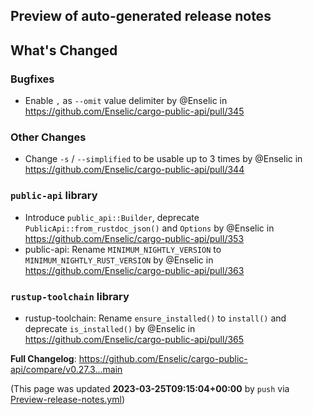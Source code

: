 ## Preview of auto-generated release notes
<!-- Release notes generated using configuration in .github/release.yml at main -->

## What's Changed
### Bugfixes
* Enable `,` as `--omit` value delimiter by @Enselic in https://github.com/Enselic/cargo-public-api/pull/345
### Other Changes
* Change `-s` / `--simplified` to be usable up to 3 times by @Enselic in https://github.com/Enselic/cargo-public-api/pull/344
### `public-api` library
* Introduce `public_api::Builder`, deprecate `PublicApi::from_rustdoc_json()` and `Options` by @Enselic in https://github.com/Enselic/cargo-public-api/pull/353
* public-api: Rename `MINIMUM_NIGHTLY_VERSION` to `MINIMUM_NIGHTLY_RUST_VERSION` by @Enselic in https://github.com/Enselic/cargo-public-api/pull/363
### `rustup-toolchain` library
* rustup-toolchain: Rename `ensure_installed()` to `install()` and deprecate `is_installed()` by @Enselic in https://github.com/Enselic/cargo-public-api/pull/365


**Full Changelog**: https://github.com/Enselic/cargo-public-api/compare/v0.27.3...main


(This page was updated **2023-03-25T09:15:04+00:00** by `push` via [Preview-release-notes.yml](https://github.com/Enselic/cargo-public-api/actions/runs/4518508297))
